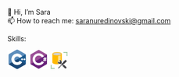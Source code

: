 👋 Hi, I’m Sara <br>
📫 How to reach me: saranuredinovski@gmail.com

<!---
saranur/saranur is a ✨ special ✨ repository because its `README.md` (this file) appears on your GitHub profile.
You can click the Preview link to take a look at your changes.
--->

Skills: 

<img src="Pictures/c++.png" style="width:40px;height:40px;" /> <img src="Pictures/csharp.png" style="width: 40px;height:40px" /> <img src="Pictures/ssms.png" style="width:35px;height:36px;" /> 
